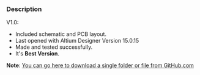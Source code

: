 ### Description

V1.0:
- Included schematic and PCB layout.
- Last opened with Altium Designer Version 15.0.15
- Made and tested successfully. 
- It's **Best Version**.

**Note**: [You can go here to download a single folder or file from GitHub.com](https://minhaskamal.github.io/DownGit/#/home)